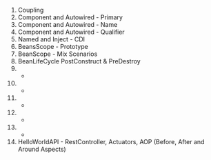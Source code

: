 1. Coupling
2. Component and Autowired - Primary
3. Component and Autowired - Name
4. Component and Autowired - Qualifier
5. Named and Inject - CDI
6. BeansScope - Prototype
7. BeanScope - Mix Scenarios
8. BeanLifeCycle PostConstruct & PreDestroy
9. -
10. -
11. -
12. -
13. -
14. HelloWorldAPI - RestController, Actuators, AOP (Before, After and Around Aspects)
